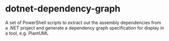 # dotnet-dependency-graph
A set of PowerShell scripts to extract out the assembly dependencies from a .NET project and generate a dependency graph specification for display in a tool, e.g. PlantUML
